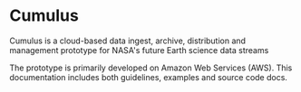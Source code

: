 # Cumulus

Cumulus is a cloud-based data ingest, archive, distribution and management prototype for NASA's future Earth science data streams

The prototype is primarily developed on Amazon Web Services (AWS). This documentation includes both guidelines, examples and source code docs.
